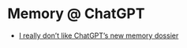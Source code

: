 # Memory @ ChatGPT

- [I really don’t like ChatGPT’s new memory dossier](https://simonwillison.net/2025/May/21/chatgpt-new-memory/)
